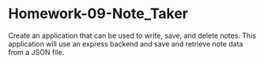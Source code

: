 # Homework-09-Note_Taker
Create an application that can be used to write, save, and delete notes. This application will use an express backend and save and retrieve note data from a JSON file.

